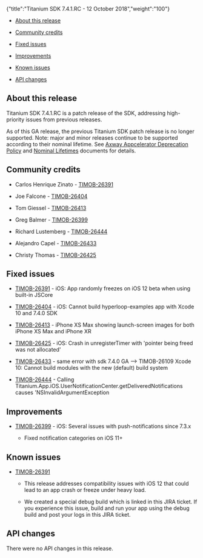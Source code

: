 {"title":"Titanium SDK 7.4.1.RC - 12 October 2018","weight":"100"} 

*   [About this release](#Aboutthisrelease)
    
*   [Community credits](#Communitycredits)
    
*   [Fixed issues](#Fixedissues)
    
*   [Improvements](#Improvements)
    
*   [Known issues](#Knownissues)
    
*   [API changes](#APIchanges)
    

## About this release

Titanium SDK 7.4.1.RC is a patch release of the SDK, addressing high-priority issues from previous releases.

As of this GA release, the previous Titanium SDK patch release is no longer supported. Note: major and minor releases continue to be supported according to their nominal lifetime. See [Axway Appcelerator Deprecation Policy](/docs/appc/AMPLIFY_Appcelerator_Services_Overview/Axway_Appcelerator_Deprecation_Policy/) and [Nominal Lifetimes](/docs/appc/AMPLIFY_Appcelerator_Services_Overview/Axway_Appcelerator_Product_Lifecycle/#NominalLifetimes) documents for details.

## Community credits

*   Carlos Henrique Zinato - [TIMOB-26391](https://jira.appcelerator.org/browse/TIMOB-26391)
    
*   Joe Falcone - [TIMOB-26404](https://jira.appcelerator.org/browse/TIMOB-26404)
    
*   Tom Giessel - [TIMOB-26413](https://jira.appcelerator.org/browse/TIMOB-26413)
    
*   Greg Balmer - [TIMOB-26399](https://jira.appcelerator.org/browse/TIMOB-26399)
    
*   Richard Lustemberg - [TIMOB-26444](https://jira.appcelerator.org/browse/TIMOB-26444)
    
*   Alejandro Capel - [TIMOB-26433](https://jira.appcelerator.org/browse/TIMOB-26433)
    
*   Christy Thomas - [TIMOB-26425](https://jira.appcelerator.org/browse/TIMOB-26425)
    

## Fixed issues

*   [TIMOB-26391](https://jira.appcelerator.org/browse/TIMOB-26391) - iOS: App randomly freezes on iOS 12 beta when using built-in JSCore
    
*   [TIMOB-26404](https://jira.appcelerator.org/browse/TIMOB-26404) - iOS: Cannot build hyperloop-examples app with Xcode 10 and 7.4.0 SDK
    
*   [TIMOB-26413](https://jira.appcelerator.org/browse/TIMOB-26413) - iPhone XS Max showing launch-screen images for both iPhone XS Max and iPhone XR
    
*   [TIMOB-26425](https://jira.appcelerator.org/browse/TIMOB-26425) - iOS: Crash in unregisterTimer with 'pointer being freed was not allocated'
    
*   [TIMOB-26433](https://jira.appcelerator.org/browse/TIMOB-26433) - same error with sdk 7.4.0 GA --> TIMOB-26109 Xcode 10: Cannot build modules with the new (default) build system
    
*   [TIMOB-26444](https://jira.appcelerator.org/browse/TIMOB-26444) - Calling Titanium.App.iOS.UserNotificationCenter.getDeliveredNotifications causes 'NSInvalidArgumentException
    

## Improvements

*   [TIMOB-26399](https://jira.appcelerator.org/browse/TIMOB-26399) - iOS: Several issues with push-notifications since 7.3.x
    
    *   Fixed notification categories on iOS 11+
        

## Known issues

*   [TIMOB-26391](https://jira.appcelerator.org/browse/TIMOB-26391)
    
    *   This release addresses compatibility issues with iOS 12 that could lead to an app crash or freeze under heavy load.
        
    *   We created a special debug build which is linked in this JIRA ticket. If you experience this issue, build and run your app using the debug build and post your logs in this JIRA ticket.
        

## API changes

There were no API changes in this release.